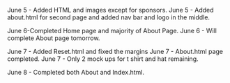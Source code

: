 June 5 - Added HTML and images except for sponsors.
June 5 - Added about.html for second page and added nav bar and logo in the middle.

June 6-Completed Home page and majority of About Page.
June 6 - Will complete About page tomorrow.

June 7 - Added Reset.html and fixed the margins
June 7 - About.html page completed.
June 7 - Only 2 mock ups for t shirt and hat remaining.

June 8 - Completed both About and Index.html.
